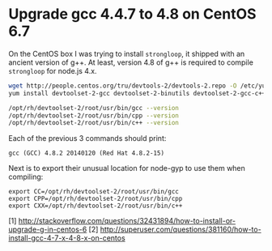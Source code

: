 # Upgrade gcc 4.4.7 to 4.8 on CentOS 6.7 
On the CentOS box I was trying to install `strongloop`, it shipped with an ancient version of g++.
At least, version 4.8 of g++ is required to compile `strongloop` for node.js 4.x.

```sh
wget http://people.centos.org/tru/devtools-2/devtools-2.repo -O /etc/yum.repos.d/devtools-2.repo
yum install devtoolset-2-gcc devtoolset-2-binutils devtoolset-2-gcc-c++

/opt/rh/devtoolset-2/root/usr/bin/gcc --version
/opt/rh/devtoolset-2/root/usr/bin/cpp --version
/opt/rh/devtoolset-2/root/usr/bin/c++ --version
```

Each of the previous 3 commands should print:
```
gcc (GCC) 4.8.2 20140120 (Red Hat 4.8.2-15)
```

Next is to export their unusual location for node-gyp to use them when compiling:
```
export CC=/opt/rh/devtoolset-2/root/usr/bin/gcc  
export CPP=/opt/rh/devtoolset-2/root/usr/bin/cpp
export CXX=/opt/rh/devtoolset-2/root/usr/bin/c++
``` 

[1] http://stackoverflow.com/questions/32431894/how-to-install-or-upgrade-g-in-centos-6
[2] http://superuser.com/questions/381160/how-to-install-gcc-4-7-x-4-8-x-on-centos
